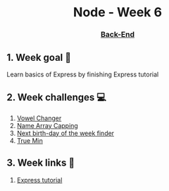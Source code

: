 <h1 align="center">Node - Week 6</h1>
<h3 align="center"><a href="https://www.techopedia.com/definition/29568/back-end-developer" target="_blank">Back-End</a></h3>

## 1. Week goal 🏁
<p>Learn basics of Express by finishing Express tutorial</p>

## 2. Week challenges 💻
1. [Vowel Changer](https://www.codewars.com/kata/597754ba62f8a19c98000030)
2. [Name Array Capping](https://www.codewars.com/kata/5356ad2cbb858025d800111d)
3. [Next birth-day of the week finder](https://www.codewars.com/kata/547336f44481cf5ecc000dde)
4. [True Min](https://www.codewars.com/kata/52378b3ee72f21e1ea000045/train/javascript)

## 3. Week links 🔗
1. [Express tutorial](https://www.youtube.com/watch?v=L72fhGm1tfE)
